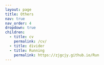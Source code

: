 ```yaml
---
layout: page
title: Others
nav: true
nav_order: 4
dropdown: true
children:
  - title: cv
    permalink: /cv/
  - title: divider
  - title: Running
    permalink: https://zjgcjy.github.io/Run
---
```

